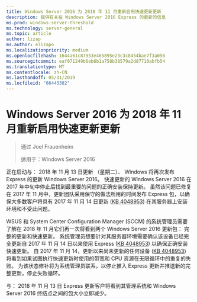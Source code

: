 ```yaml
---
title: Windows Server 2016 为 2018 年 11 月重新启用快速更新更新
description: 提供有关在 Windows Server 2016 Express 的更新的信息
ms.prod: windows-server-threshold
ms.technology: server-general
ms.topic: article
author: lizap
ms.author: elizapo
ms.localizationpriority: medium
ms.openlocfilehash: 1644a61c87953e465895e23c3c8454bae7f3a056
ms.sourcegitcommit: eaf071249b6eb6b1a758b38579a2d87710abfb54
ms.translationtype: MT
ms.contentlocale: zh-CN
ms.lasthandoff: 05/31/2019
ms.locfileid: "66443382"
---
```

# <a name="express-updates-for-windows-server-2016-re-enabled-for-november-2018-update"></a>Windows Server 2016 为 2018 年 11 月重新启用快速更新更新

> 通过 Joel Frauenheim
> 
> 适用于：Windows Server 2016

正在启动与： 2018 年 11 月 13 日更新 （星期二）、 Windows 将再次发布 Express 的更新 Windows Server 2016。 快速更新的 Windows Server 2016 在 2017 年中旬中停止后找到最重要的问题的正确安装保持更新。 虽然该问题已修复在 2017 年 11 月中，更新团队采用保守的做法所用的时间发布 Express 包，以确保大多数客户将具有 2017 年 11 月 14 日更新 ([KB 4048953](https://support.microsoft.com/help/4048953/windows-10-update-kb4048953)) 在其服务器上安装环境和不受此问题。

WSUS 和 System Center Configuration Manager (SCCM) 的系统管理员需要了解在 2018 年 11 月它们再一次将看到两个 Windows Server 2016 更新包： 完整的更新和快速更新。 系统管理员想要针对其服务器环境需要确认该设备已经完全更新自 2017 年 11 月 14 日以来使用 Express ([KB 4048953](https://support.microsoft.com/help/4048953/windows-10-update-kb4048953)) 以确保正确安装快速更新。 自 2017 年 11 月 14，更新以来尚未更新的任何设备 ([KB 4048953](https://support.microsoft.com/help/4048953/windows-10-update-kb4048953)) 将看到如果试图执行快速更新时使用的带宽和 CPU 资源在无限循环中的重复的失败。  为该状态修补将为系统管理员联系，以停止推入 Express 更新并推送新的完整更新，停止失败循环。

与： 2018 年 11 月 13 日 Express 更新客户将看到其管理系统和 Windows Server 2016 终结点之间的包大小立即减少。  